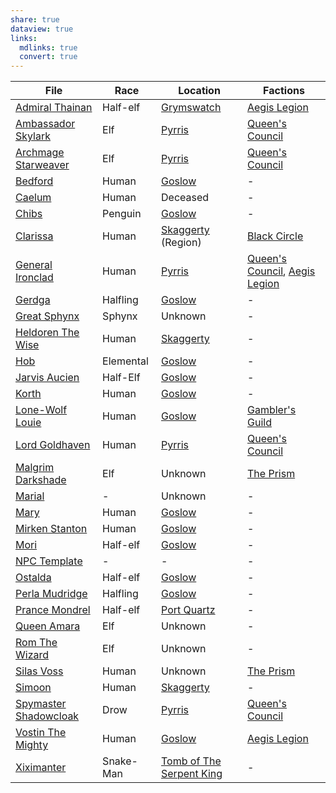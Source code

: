 ```yaml
---
share: true
dataview: true
links:
  mdlinks: true
  convert: true
---
```


| File                                                                                                            | Race      | Location                                                                            | Factions                                                                                                                                                               |
| --------------------------------------------------------------------------------------------------------------- | --------- | ----------------------------------------------------------------------------------- | ---------------------------------------------------------------------------------------------------------------------------------------------------------------------- |
| [Admiral Thainan](../../Maps-&%20Geography/Cities%20&%20Towns/Grymswatch/NPCs/Admiral-Thainan.md)                         | Half-elf  | [Grymswatch](../../Maps-&%20Geography/Cities%20&%20Towns/Grymswatch/Grymswatch.md)            | [Aegis Legion](../../Peoples-&%20Factions/Aegis%20Legion/Aegis-Legion.md)                                                                                                      |
| [Ambassador Skylark](../../Maps-&%20Geography/Cities%20&%20Towns/Pyrris/NPCs/Queen's%20Council/Ambassador-Skylark.md)       | Elf       | [Pyrris](../../Maps-&%20Geography/Cities%20&%20Towns/Pyrris/Pyrris.md)                        | [Queen's Council](../../Maps-&%20Geography/Cities%20&%20Towns/Pyrris/NPCs/Queen's%20Council/Queen's-Council.md)                                                                    |
| [Archmage Starweaver](../../Maps-&%20Geography/Cities%20&%20Towns/Pyrris/NPCs/Queen's%20Council/Archmage-Starweaver.md)     | Elf       | [Pyrris](../../Maps-&%20Geography/Cities%20&%20Towns/Pyrris/Pyrris.md)                        | [Queen's Council](../../Maps-&%20Geography/Cities%20&%20Towns/Pyrris/NPCs/Queen's%20Council/Queen's-Council.md)                                                                    |
| [Bedford](../../Maps-&%20Geography/Cities%20&%20Towns/Goslow/NPCs/Bedford.md)                                             | Human     | [Goslow](../../Maps-&%20Geography/Cities%20&%20Towns/Goslow/Goslow.md)                        | \-                                                                                                                                                                     |
| [Caelum](../../History-&%20Lore/Legends/Caelum.md)                                                                    | Human     | Deceased                                                                            | \-                                                                                                                                                                     |
| [Chibs](../../Maps-&%20Geography/Cities%20&%20Towns/Goslow/NPCs/Chibs.md)                                                 | Penguin   | [Goslow](../../Maps-&%20Geography/Cities%20&%20Towns/Goslow/Goslow.md)                        | \-                                                                                                                                                                     |
| [Clarissa](../../Peoples-&%20Factions/Black%20Circle/NPCs/Clarissa.md)                                                  | Human     | [Skaggerty](Skaggerty.md) (Region)                                                              | [Black Circle](../../Peoples-&%20Factions/Black%20Circle/Black-Circle.md)                                                                                                      |
| [General Ironclad](../../Maps-&%20Geography/Cities%20&%20Towns/Pyrris/NPCs/Queen's%20Council/General-Ironclad.md)           | Human     | [Pyrris](../../Maps-&%20Geography/Cities%20&%20Towns/Pyrris/Pyrris.md)                        | [Queen's Council](../../Maps-&%20Geography/Cities%20&%20Towns/Pyrris/NPCs/Queen's%20Council/Queen's-Council.md), [Aegis Legion](../../Peoples-&%20Factions/Aegis%20Legion/Aegis-Legion.md) |
| [Gerdga](../../Maps-&%20Geography/Cities%20&%20Towns/Goslow/NPCs/Gerdga.md)                                               | Halfling  | [Goslow](../../Maps-&%20Geography/Cities%20&%20Towns/Goslow/Goslow.md)                        | \-                                                                                                                                                                     |
| [Great Sphynx](../../History-&%20Lore/Legends/Great-Sphynx.md)                                                        | Sphynx    | Unknown                                                                             | \-                                                                                                                                                                     |
| [Heldoren The Wise](../../Maps-&%20Geography/Cities%20&%20Towns/Skaggerty/NPCs/Heldoren-The-Wise.md)                      | Human     | [Skaggerty](../../Maps-&%20Geography/Cities%20&%20Towns/Skaggerty/Skaggerty.md)               | \-                                                                                                                                                                     |
| [Hob](../../Maps-&%20Geography/Cities%20&%20Towns/Goslow/NPCs/Hob.md)                                                     | Elemental | [Goslow](../../Maps-&%20Geography/Cities%20&%20Towns/Goslow/Goslow.md)                        | \-                                                                                                                                                                     |
| [Jarvis Aucien](../../Maps-&%20Geography/Cities%20&%20Towns/Goslow/NPCs/Jarvis-Aucien.md)                                 | Half-Elf  | [Goslow](../../Maps-&%20Geography/Cities%20&%20Towns/Goslow/Goslow.md)                        | \-                                                                                                                                                                     |
| [Korth](../../Maps-&%20Geography/Cities%20&%20Towns/Goslow/NPCs/Korth.md)                                                 | Human     | [Goslow](../../Maps-&%20Geography/Cities%20&%20Towns/Goslow/Goslow.md)                        | \-                                                                                                                                                                     |
| [Lone-Wolf Louie](../../Maps-&%20Geography/Cities%20&%20Towns/Goslow/NPCs/Lone-Wolf-Louie.md)                             | Human     | [Goslow](../../Maps-&%20Geography/Cities%20&%20Towns/Goslow/Goslow.md)                        | [Gambler's Guild](../../Peoples-&%20Factions/Gambler's%20Guild/Gambler's-Guild.md)                                                                                             |
| [Lord Goldhaven](../../Maps-&%20Geography/Cities%20&%20Towns/Pyrris/NPCs/Queen's%20Council/Lord-Goldhaven.md)               | Human     | [Pyrris](../../Maps-&%20Geography/Cities%20&%20Towns/Pyrris/Pyrris.md)                        | [Queen's Council](../../Maps-&%20Geography/Cities%20&%20Towns/Pyrris/NPCs/Queen's%20Council/Queen's-Council.md)                                                                    |
| [Malgrim Darkshade](../../Peoples-&%20Factions/The%20Prism/NPCs/Malgrim-Darkshade.md)                                   | Elf       | Unknown                                                                             | [The Prism](../../Peoples-&%20Factions/The%20Prism/The-Prism.md)                                                                                                               |
| [Marial](../../../Marial.md)                                                                    | \-        | Unknown                                                                             | \-                                                                                                                                                                     |
| [Mary](../../Maps-&%20Geography/Cities%20&%20Towns/Goslow/NPCs/Mary.md)                                                   | Human     | [Goslow](../../Maps-&%20Geography/Cities%20&%20Towns/Goslow/Goslow.md)                        | \-                                                                                                                                                                     |
| [Mirken Stanton](../../Maps-&%20Geography/Cities%20&%20Towns/Goslow/NPCs/Mirken-Stanton.md)                               | Human     | [Goslow](../../Maps-&%20Geography/Cities%20&%20Towns/Goslow/Goslow.md)                        | \-                                                                                                                                                                     |
| [Mori](../../Maps-&%20Geography/Cities%20&%20Towns/Goslow/NPCs/Mori.md)                                                   | Half-elf  | [Goslow](../../Maps-&%20Geography/Cities%20&%20Towns/Goslow/Goslow.md)                        | \-                                                                                                                                                                     |
| [NPC Template](../../../NPC%20Template.md)                                                      | \-        | \-                                                                                  | \-                                                                                                                                                                     |
| [Ostalda](../../Maps-&%20Geography/Cities%20&%20Towns/Goslow/NPCs/Ostalda.md)                                             | Half-elf  | [Goslow](../../Maps-&%20Geography/Cities%20&%20Towns/Goslow/Goslow.md)                        | \-                                                                                                                                                                     |
| [Perla Mudridge](../../Maps-&%20Geography/Cities%20&%20Towns/Goslow/NPCs/Perla-Mudridge.md)                               | Halfling  | [Goslow](../../Maps-&%20Geography/Cities%20&%20Towns/Goslow/Goslow.md)                        | \-                                                                                                                                                                     |
| [Prance Mondrel](../../Maps-&%20Geography/Cities%20&%20Towns/Port%20Quartz/NPCs/Prance-Mondrel.md)                          | Half-elf  | [Port Quartz](../../Maps-&%20Geography/Cities%20&%20Towns/Port%20Quartz/Port-Quartz.md)         | \-                                                                                                                                                                     |
| [Queen Amara](../../Maps-&%20Geography/Cities%20&%20Towns/Pyrris/NPCs/Queen-Amara.md)                                     | Elf       | Unknown                                                                             | \-                                                                                                                                                                     |
| [Rom The Wizard](../../History-&%20Lore/Legends/Rom-The-Wizard.md)                                                    | Elf       | Unknown                                                                             | \-                                                                                                                                                                     |
| [Silas Voss](../../Peoples-&%20Factions/The%20Prism/NPCs/Silas-Voss.md)                                                 | Human     | Unknown                                                                             | [The Prism](../../Peoples-&%20Factions/The%20Prism/The-Prism.md)                                                                                                               |
| [Simoon](../../Maps-&%20Geography/Cities%20&%20Towns/Skaggerty/NPCs/Simoon.md)                                            | Human     | [Skaggerty](../../Maps-&%20Geography/Cities%20&%20Towns/Skaggerty/Skaggerty.md)               | \-                                                                                                                                                                     |
| [Spymaster Shadowcloak](../../Maps-&%20Geography/Cities%20&%20Towns/Pyrris/NPCs/Queen's%20Council/Spymaster-Shadowcloak.md) | Drow      | [Pyrris](../../Maps-&%20Geography/Cities%20&%20Towns/Pyrris/Pyrris.md)                        | [Queen's Council](../../Maps-&%20Geography/Cities%20&%20Towns/Pyrris/NPCs/Queen's%20Council/Queen's-Council.md)                                                                    |
| [Vostin The Mighty](../../Maps-&%20Geography/Cities%20&%20Towns/Goslow/NPCs/Vostin-The-Mighty.md)                         | Human     | [Goslow](../../Maps-&%20Geography/Cities%20&%20Towns/Goslow/Goslow.md)                        | [Aegis Legion](../../Peoples-&%20Factions/Aegis%20Legion/Aegis-Legion.md)                                                                                                      |
| [Xiximanter](../../History-&%20Lore/Legends/Xiximanter.md)                                                            | Snake-Man | [Tomb of The Serpent King](../../../Tomb%20of%20The%20Serpent%20King.md) | \-                                                                                                                                                                     |



